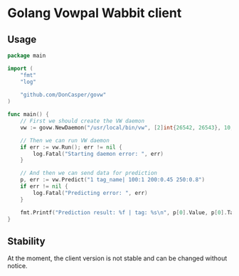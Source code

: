 Golang Vowpal Wabbit client
===========================

Usage
-----

```go
package main

import (
	"fmt"
	"log"
	
	"github.com/DonCasper/govw"
)

func main() {
	// First we should create the VW daemon
	vw := govw.NewDaemon("/usr/local/bin/vw", [2]int{26542, 26543}, 10, "/path/to/your.model", true, true)

	// Then we can run VW daemon
	if err := vw.Run(); err != nil {
		log.Fatal("Starting daemon error: ", err)
	}

	// And then we can send data for prediction
	p, err := vw.Predict("1 tag_name| 100:1 200:0.45 250:0.8")
	if err != nil {
		log.Fatal("Predicting error: ", err)
	}

	fmt.Printf("Prediction result: %f | tag: %s\n", p[0].Value, p[0].Tag)
}
```

Stability
---------

At the moment, the client version is not stable and can be changed without notice.

